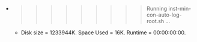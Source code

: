 * >>>>>>>>> Running inst-min-con-auto-log-root.sh ...
  * Disk size = 1233944K. Space Used = 16K. Runtime = 00:00:00:00.
